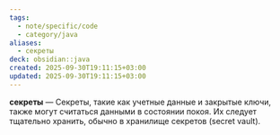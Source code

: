 ```yaml
---
tags:
  - note/specific/code
  - category/java
aliases:
  - секреты
deck: obsidian::java
created: 2025-09-30T19:11:15+03:00
updated: 2025-09-30T19:11:15+03:00
---
```


**секреты**
—
Секреты, такие как учетные данные и закрытые ключи, также могут считаться данными в состоянии покоя. Их следует тщательно хранить, обычно в хранилище секретов (secret vault).
